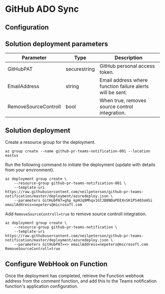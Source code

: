 # GitHub ADO Sync

## Configuration

## Solution deployment parameters

| Parameter | Type | Description |
|---|---|---|
| GitHubPAT | securestring | GitHub personal access token. |
| EmailAddress | string | Email address where function failure alerts will be sent. |
| RemoveSourceControll | bool | When true, removes source control integration. |

## Solution deployment

Create a resource group for the deployment.

```azurecli
az group create --name github-pr-teams-notification-001 --location eastus
```

Run the following command to initiate the deployment (update with details from your environment).

```azurecli
az deployment group create \
    --resource-group github-pr-teams-notification-001 \
    --template-uri https://raw.githubusercontent.com/neilpeterson/github-pr-teams-notification/master/deployment/azuredeploy.json \
    --parameters GitHubPAT=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 emailAddress=nepeters@microsoft.com
```

Add `RemoveSourceControll=true` to remove source controll integration.

```azurecli
az deployment group create \
    --resource-group github-pr-teams-notification \
    --template-uri https://raw.githubusercontent.com/neilpeterson/github-pr-teams-notification/master/deployment/azuredeploy.json \
    --parameters GitHubPAT=<> emailAddress=nepeters@microsoft.com RemoveSourceControll=true
```

## Configure WebHook on Function

Once the deployment has completed, retrieve the Function webhook address from the comment function, and add this to the Teams notification function's application configuration.